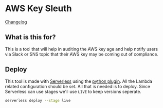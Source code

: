 # AWS Key Sleuth



[Changelog](./changelog.md)

## What is this for?

This is a tool that will help in auditing the AWS key age and help notify users via Slack or SNS topic that their AWS key may be coming out of compliance.

## Deploy

This tool is made with [Serverless](https://serverless.com/) using the [python plugin](https://serverless.com/plugins/serverless-python-requirements/). All the Lambda related configuration should be set. All that is needed is to deploy. Since Serverless can use stages we'll use `LIVE` to keep versions seperate.

```bash
serverless deploy --stage live
```







